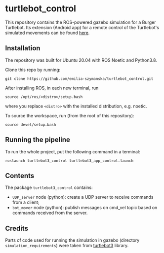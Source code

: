 # turtlebot\_control

This repository contains the ROS-powered gazebo simulation for a Burger Turtlebot. Its extension (Android app) for a remote control of the Turtlebot's simulated movements can be found [here](https://github.com/emilia-szymanska/android_UDP_control).

## Installation

The repository was built for Ubuntu 20.04 with ROS Noetic and Python3.8.

Clone this repo by running:
```
git clone https://github.com/emilia-szymanska/turtlebot_control.git
```

After installing ROS, in each new terminal, run
```
source /opt/ros/<distro>/setup.bash
```
where you replace `<distro>` with the installed distribution, e.g. noetic.

To source the workspace, run (from the root of this repository): 
```
source devel/setup.bash
```

## Running the pipeline

To run the whole project, put the following command in a terminal:
```
roslaunch turtlebot3_control turtlebot3_app_control.launch
```

## Contents    

The package `turtlebot3_control` contains:

- `UDP_server` node (python): create a UDP server to receive commands from a client;
- `bot_mover` node (python): publish messages on cmd\_vel topic based on commands received from the server.  


## Credits

Parts of code used for running the simulation in gazebo (directory `simulation_requirements`) were taken from [turtlebot3](http://wiki.ros.org/turtlebot3) library.
